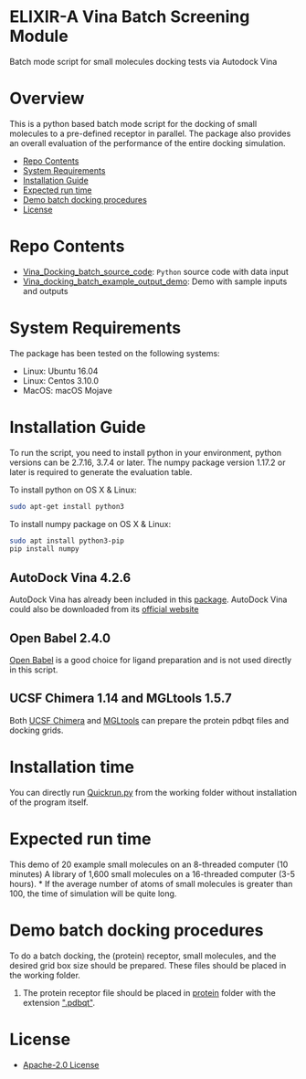 # ELIXIR-A Vina Batch Screening Module
Batch mode script for small molecules docking tests via Autodock Vina

# Overview
This is a python based batch mode script for the docking of small molecules to a pre-defined receptor in parallel. The package also provides an overall evaluation of the performance of the entire docking simulation.

- [Repo Contents](#Repo-Contents)
- [System Requirements](#System-requirements)
- [Installation Guide](#Installation-Guide)
- [Expected run time](#Expected-run-time)
- [Demo batch docking procedures](#demo)
- [License](#license)

# Repo Contents
- [Vina_Docking_batch_source_code](./Vina_Docking_batch_source_code/): `Python` source code with data input
- [Vina_docking_batch_example_output_demo](./Vina_docking_batch_example_output_demo/): Demo with sample inputs and outputs

# System Requirements
The package has been tested on the following systems:

- Linux:  Ubuntu 16.04  
- Linux:  Centos 3.10.0
- MacOS:  macOS Mojave

# Installation Guide
To run the script, you need to install python in your environment, python versions can be 2.7.16, 3.7.4 or later. The numpy package version 1.17.2 or later is required to generate the evaluation table.

To install python on OS X & Linux:

```sh
sudo apt-get install python3
```

To install numpy package on OS X & Linux:

```sh
sudo apt install python3-pip
pip install numpy
```

## AutoDock Vina 4.2.6
AutoDock Vina has already been included in this [package](./Vina_Docking_batch_source_code/autodock_vina). AutoDock Vina could also be downloaded from its [official website](http://autodock.scripps.edu/downloads/autodock-registration/autodock-4-2-download-page/)

## Open Babel 2.4.0
[Open Babel](http://openbabel.org/wiki/Main_Page) is a good choice for ligand preparation and is not used directly in this script.

## UCSF Chimera 1.14 and MGLtools 1.5.7
Both [UCSF Chimera](https://www.cgl.ucsf.edu/chimera/download.html) and [MGLtools](http://mgltools.scripps.edu/downloads) can prepare the protein pdbqt files and docking grids.

# Installation time
You can directly run [Quickrun.py](./Vina_Docking_batch_source_code/Quickrun.py) from the working folder without installation of the program itself.

# Expected run time
This demo of 20 example small molecules on an 8-threaded computer (10 minutes)
A library of 1,600 small molecules on a 16-threaded computer (3-5 hours).
\* If the average number of atoms of small molecules is greater than 100, the time of simulation will be quite long.

# Demo batch docking procedures
To do a batch docking, the (protein) receptor, small molecules, and the desired grid box size should be prepared. These files should be placed in the working folder.
1. The protein receptor file should be placed in [protein](./Vina_docking_batch_example_output_demo/protein/) folder with the extension [".pdbqt"](./Vina_docking_batch_example_output_demo/protein/SARS-COVID-2_RBD.pdbqt).



# License
+ [Apache-2.0 License](./LICENSE)